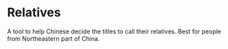 # Relatives
A tool to help Chinese decide the titles to call their relatives. Best for people from Northeastern part of China.
